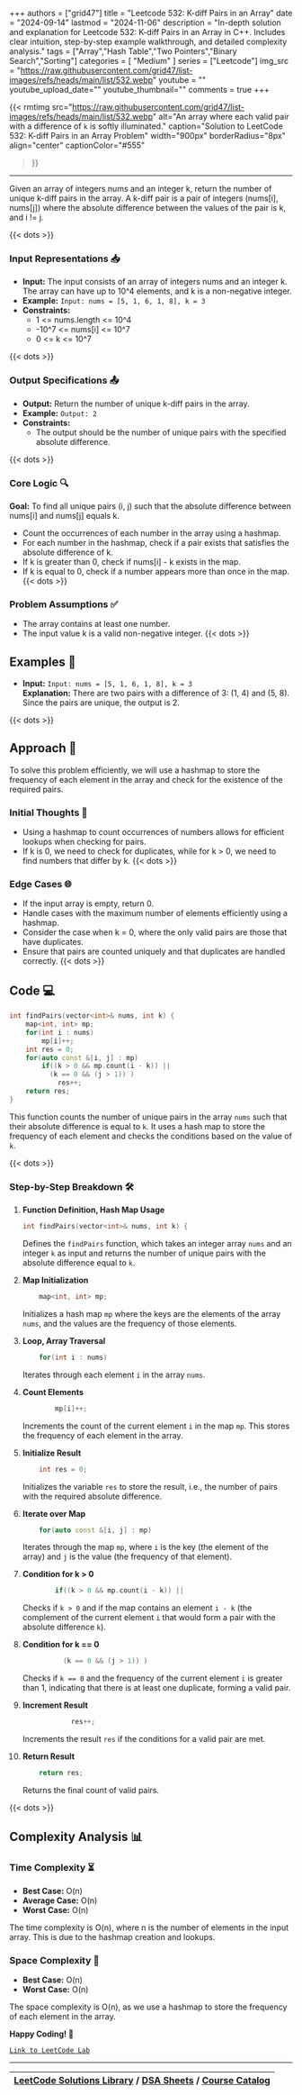 
+++
authors = ["grid47"]
title = "Leetcode 532: K-diff Pairs in an Array"
date = "2024-09-14"
lastmod = "2024-11-06"
description = "In-depth solution and explanation for Leetcode 532: K-diff Pairs in an Array in C++. Includes clear intuition, step-by-step example walkthrough, and detailed complexity analysis."
tags = ["Array","Hash Table","Two Pointers","Binary Search","Sorting"]
categories = [
    "Medium"
]
series = ["Leetcode"]
img_src = "https://raw.githubusercontent.com/grid47/list-images/refs/heads/main/list/532.webp"
youtube = ""
youtube_upload_date=""
youtube_thumbnail=""
comments = true
+++


{{< rmtimg 
    src="https://raw.githubusercontent.com/grid47/list-images/refs/heads/main/list/532.webp" 
    alt="An array where each valid pair with a difference of `k` is softly illuminated."
    caption="Solution to LeetCode 532: K-diff Pairs in an Array Problem"
    width="900px"
    borderRadius="8px"
    align="center" 
    captionColor="#555"
>}}
---
Given an array of integers nums and an integer k, return the number of unique k-diff pairs in the array. A k-diff pair is a pair of integers (nums[i], nums[j]) where the absolute difference between the values of the pair is k, and i != j.
<!--more-->
{{< dots >}}
### Input Representations 📥
- **Input:** The input consists of an array of integers nums and an integer k. The array can have up to 10^4 elements, and k is a non-negative integer.
- **Example:** `Input: nums = [5, 1, 6, 1, 8], k = 3`
- **Constraints:**
	- 1 <= nums.length <= 10^4
	- -10^7 <= nums[i] <= 10^7
	- 0 <= k <= 10^7

{{< dots >}}
### Output Specifications 📤
- **Output:** Return the number of unique k-diff pairs in the array.
- **Example:** `Output: 2`
- **Constraints:**
	- The output should be the number of unique pairs with the specified absolute difference.

{{< dots >}}
### Core Logic 🔍
**Goal:** To find all unique pairs (i, j) such that the absolute difference between nums[i] and nums[j] equals k.

- Count the occurrences of each number in the array using a hashmap.
- For each number in the hashmap, check if a pair exists that satisfies the absolute difference of k.
- If k is greater than 0, check if nums[i] - k exists in the map.
- If k is equal to 0, check if a number appears more than once in the map.
{{< dots >}}
### Problem Assumptions ✅
- The array contains at least one number.
- The input value k is a valid non-negative integer.
{{< dots >}}
## Examples 🧩
- **Input:** `Input: nums = [5, 1, 6, 1, 8], k = 3`  \
  **Explanation:** There are two pairs with a difference of 3: (1, 4) and (5, 8). Since the pairs are unique, the output is 2.

{{< dots >}}
## Approach 🚀
To solve this problem efficiently, we will use a hashmap to store the frequency of each element in the array and check for the existence of the required pairs.

### Initial Thoughts 💭
- Using a hashmap to count occurrences of numbers allows for efficient lookups when checking for pairs.
- If k is 0, we need to check for duplicates, while for k > 0, we need to find numbers that differ by k.
{{< dots >}}
### Edge Cases 🌐
- If the input array is empty, return 0.
- Handle cases with the maximum number of elements efficiently using a hashmap.
- Consider the case when k = 0, where the only valid pairs are those that have duplicates.
- Ensure that pairs are counted uniquely and that duplicates are handled correctly.
{{< dots >}}
## Code 💻
```cpp
int findPairs(vector<int>& nums, int k) {
    map<int, int> mp;
    for(int i : nums)
        mp[i]++;
    int res = 0;
    for(auto const &[i, j] : mp)
        if((k > 0 && mp.count(i - k)) ||
          (k == 0 && (j > 1)) )
            res++;
    return res;
}
```

This function counts the number of unique pairs in the array `nums` such that their absolute difference is equal to `k`. It uses a hash map to store the frequency of each element and checks the conditions based on the value of `k`.

{{< dots >}}
### Step-by-Step Breakdown 🛠️
1. **Function Definition, Hash Map Usage**
	```cpp
	int findPairs(vector<int>& nums, int k) {
	```
	Defines the `findPairs` function, which takes an integer array `nums` and an integer `k` as input and returns the number of unique pairs with the absolute difference equal to `k`.

2. **Map Initialization**
	```cpp
	    map<int, int> mp;
	```
	Initializes a hash map `mp` where the keys are the elements of the array `nums`, and the values are the frequency of those elements.

3. **Loop, Array Traversal**
	```cpp
	    for(int i : nums)
	```
	Iterates through each element `i` in the array `nums`.

4. **Count Elements**
	```cpp
	        mp[i]++;
	```
	Increments the count of the current element `i` in the map `mp`. This stores the frequency of each element in the array.

5. **Initialize Result**
	```cpp
	    int res = 0;
	```
	Initializes the variable `res` to store the result, i.e., the number of pairs with the required absolute difference.

6. **Iterate over Map**
	```cpp
	    for(auto const &[i, j] : mp)
	```
	Iterates through the map `mp`, where `i` is the key (the element of the array) and `j` is the value (the frequency of that element).

7. **Condition for k > 0**
	```cpp
	        if((k > 0 && mp.count(i - k)) ||
	```
	Checks if `k > 0` and if the map contains an element `i - k` (the complement of the current element `i` that would form a pair with the absolute difference `k`).

8. **Condition for k == 0**
	```cpp
	          (k == 0 && (j > 1)) )
	```
	Checks if `k == 0` and the frequency of the current element `i` is greater than 1, indicating that there is at least one duplicate, forming a valid pair.

9. **Increment Result**
	```cpp
	            res++;
	```
	Increments the result `res` if the conditions for a valid pair are met.

10. **Return Result**
	```cpp
	    return res;
	```
	Returns the final count of valid pairs.

{{< dots >}}
## Complexity Analysis 📊
### Time Complexity ⏳
- **Best Case:** O(n)
- **Average Case:** O(n)
- **Worst Case:** O(n)

The time complexity is O(n), where n is the number of elements in the input array. This is due to the hashmap creation and lookups.

### Space Complexity 💾
- **Best Case:** O(n)
- **Worst Case:** O(n)

The space complexity is O(n), as we use a hashmap to store the frequency of each element in the array.

**Happy Coding! 🎉**


[`Link to LeetCode Lab`](https://leetcode.com/problems/k-diff-pairs-in-an-array/description/)

---

| [LeetCode Solutions Library](https://grid47.xyz/leetcode/) / [DSA Sheets](https://grid47.xyz/sheets/) / [Course Catalog](https://grid47.xyz/courses/) |
| --- |
